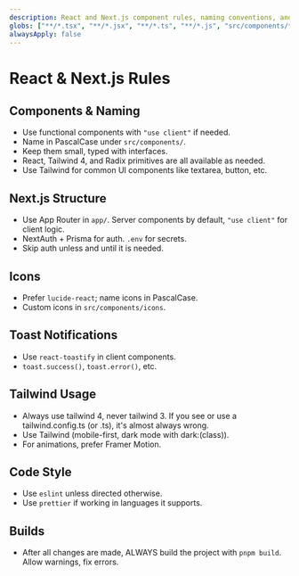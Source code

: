 ```yaml
---
description: React and Next.js component rules, naming conventions, and best practices
globs: ["**/*.tsx", "**/*.jsx", "**/*.ts", "**/*.js", "src/components/**/*", "app/**/*"]
alwaysApply: false
---
```


# React & Next.js Rules

## Components & Naming
- Use functional components with `"use client"` if needed.
- Name in PascalCase under `src/components/`.
- Keep them small, typed with interfaces.
- React, Tailwind 4, and Radix primitives are all available as needed.
- Use Tailwind for common UI components like textarea, button, etc.

## Next.js Structure
- Use App Router in `app/`. Server components by default, `"use client"` for client logic.
- NextAuth + Prisma for auth. `.env` for secrets.
- Skip auth unless and until it is needed.

## Icons
- Prefer `lucide-react`; name icons in PascalCase.
- Custom icons in `src/components/icons`.

## Toast Notifications
- Use `react-toastify` in client components.
- `toast.success()`, `toast.error()`, etc.

## Tailwind Usage
- Always use tailwind 4, never tailwind 3.  If you see or use a tailwind.config.ts (or .ts), it's almost always wrong.  
- Use Tailwind (mobile-first, dark mode with dark:(class)). 
- For animations, prefer Framer Motion. 

##  Code Style
- Use `eslint` unless directed otherwise.
- Use `prettier` if working in languages it supports.

## Builds
- After all changes are made, ALWAYS build the project with `pnpm build`. Allow warnings, fix errors.
